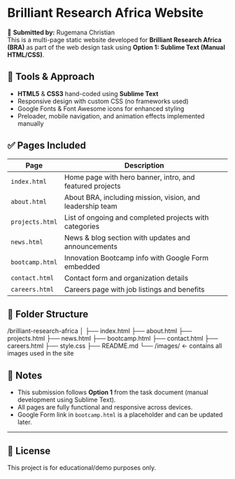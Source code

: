 # Brilliant Research Africa Website
📌 **Submitted by:** Rugemana Christian  
This is a multi-page static website developed for **Brilliant Research Africa (BRA)** as part of the web design task using **Option 1: Sublime Text (Manual HTML/CSS)**.

## 🔧 Tools & Approach
- **HTML5** & **CSS3** hand-coded using **Sublime Text**
- Responsive design with custom CSS (no frameworks used)
- Google Fonts & Font Awesome icons for enhanced styling
- Preloader, mobile navigation, and animation effects implemented manually

## ✅ Pages Included
| Page | Description |
|------|-------------|
| `index.html` | Home page with hero banner, intro, and featured projects |
| `about.html` | About BRA, including mission, vision, and leadership team |
| `projects.html` | List of ongoing and completed projects with categories |
| `news.html` | News & blog section with updates and announcements |
| `bootcamp.html` | Innovation Bootcamp info with Google Form embedded |
| `contact.html` | Contact form and organization details |
| `careers.html` | Careers page with job listings and benefits |

## 📁 Folder Structure
/brilliant-research-africa
│
├── index.html
├── about.html
├── projects.html
├── news.html
├── bootcamp.html
├── contact.html
├── careers.html
├── style.css
├── README.md
└── /images/ ← contains all images used in the site

## 📌 Notes
- This submission follows **Option 1** from the task document (manual development using Sublime Text).
- All pages are fully functional and responsive across devices.
- Google Form link in `bootcamp.html` is a placeholder and can be updated later.

---

## 📄 License
This project is for educational/demo purposes only.

